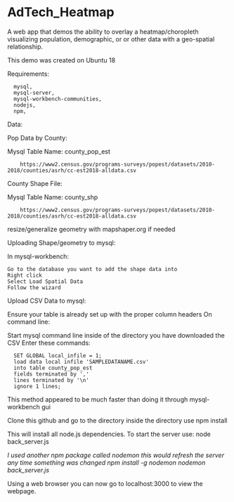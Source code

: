 # AdTech_Heatmap

A web app that demos the ability to overlay a heatmap/choropleth visualizing
population, demographic, or or other data with a geo-spatial relationship.

This demo was created on Ubuntu 18

Requirements:

      mysql,
      mysql-server,
      mysql-workbench-communities,
      nodejs,
      npm,

Data:

Pop Data by County:  

Mysql Table Name: county_pop_est

        https://www2.census.gov/programs-surveys/popest/datasets/2010-2018/counties/asrh/cc-est2018-alldata.csv

County Shape File:

Mysql Table Name: county_shp

        https://www2.census.gov/programs-surveys/popest/datasets/2010-2018/counties/asrh/cc-est2018-alldata.csv

resize/generalize geometry with mapshaper.org if needed


Uploading Shape/geometry to mysql:

  In mysql-workbench:

    Go to the database you want to add the shape data into
    Right click
    Select Load Spatial Data
    Follow the wizard

Upload CSV Data to mysql:

  Ensure your table is already set up with the proper column headers
  On command line:

  Start mysql command line inside of the directory you have downloaded the CSV
  Enter these commands:

      SET GLOBAL local_infile = 1;
      load data local infile 'SAMPLEDATANAME.csv'
      into table county_pop_est
      fields terminated by ','
      lines terminated by '\n'
      ignore 1 lines;

  This method appeared to be much faster than doing it through mysql-workbench gui

Clone this github and go to the directory
inside the directory use
  npm install

This will install all node.js dependencies.
To start the server use:
  node back_server.js

  *I used another npm package called nodemon this would refresh the server
  any time something was changed
  npm install -g nodemon
  nodemon back_server.js*

Using a web browser you can now go to localhost:3000 to view the webpage.
